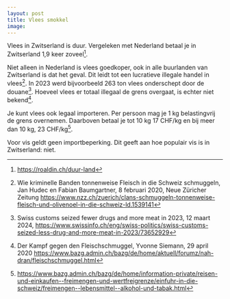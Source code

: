 ```yaml
---
layout: post
title: Vlees smokkel
image:
---
```


Vlees in Zwitserland is duur. Vergeleken met Nederland betaal je in Zwitserland 1,9 keer zoveel[^1].

Niet alleen in Nederland is vlees goedkoper, ook in alle buurlanden van Zwitserland is dat het geval. Dit leidt tot een lucratieve illegale handel in vlees[^2]. In 2023 werd bijvoorbeeld 263 ton vlees onderschept door de douane[^5]. Hoeveel vlees er totaal illegaal de grens overgaat, is echter niet bekend[^4].

Je kunt vlees ook legaal importeren. Per persoon mag je 1 kg belastingvrij de grens overnemen. Daarboven betaal je tot 10 kg 17 CHF/kg en bij meer dan 10 kg, 23 CHF/kg[^3].

Voor vis geldt geen importbeperking. Dit geeft aan hoe populair vis is in Zwitserland: niet.

[^1]: <https://roaldin.ch/duur-land>
[^2]: Wie kriminelle Banden tonnenweise Fleisch in die Schweiz schmuggeln, Jan Hudec en Fabian Baumgartner, 8 februari 2020, Neue Züricher Zeitung <https://www.nzz.ch/zuerich/clans-schmuggeln-tonnenweise-fleisch-und-olivenoel-in-die-schweiz-ld.1539141>
[^3]: <https://www.bazg.admin.ch/bazg/de/home/information-private/reisen-und-einkaufen--freimengen-und-wertfreigrenze/einfuhr-in-die-schweiz/freimengen--lebensmittel--alkohol-und-tabak.html>
[^4]: Der Kampf gegen den Fleischschmuggel, Yvonne Siemann, 29 april 2020 <https://www.bazg.admin.ch/bazg/de/home/aktuell/forumz/nah-dran/fleischschmuggel.html>
[^5]: Swiss customs seized fewer drugs and more meat in 2023, 12 maart 2024, <https://www.swissinfo.ch/eng/swiss-politics/swiss-customs-seized-less-drug-and-more-meat-in-2023/73652929>
